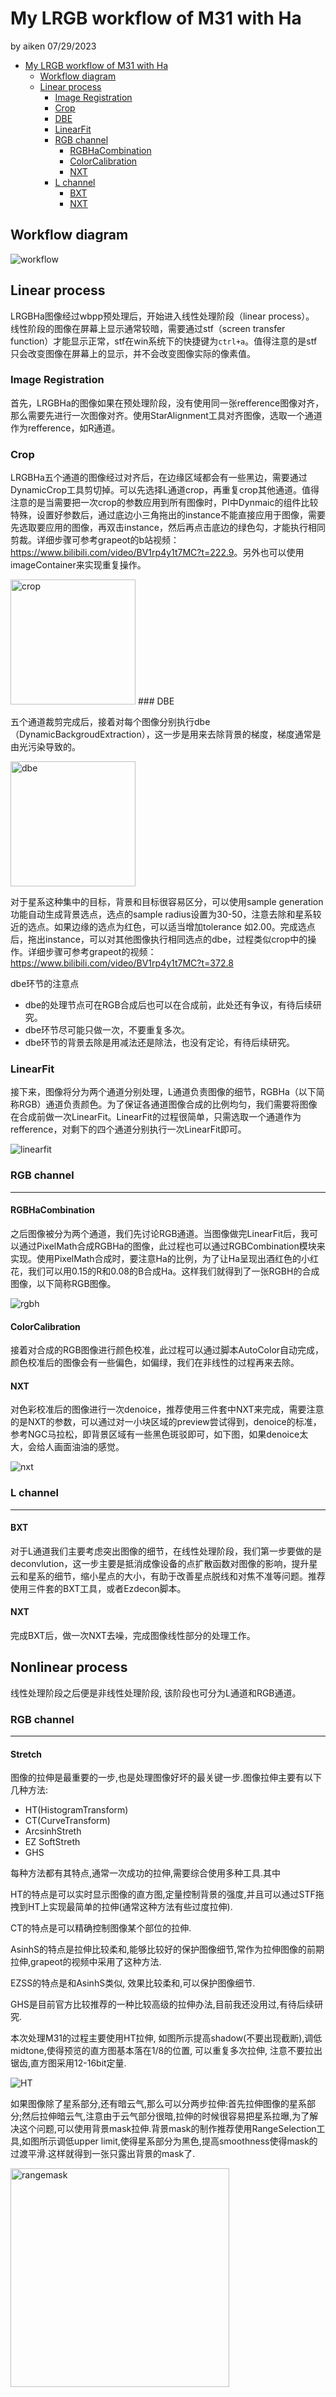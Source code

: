 # My LRGB workflow of M31 with Ha

by aiken 07/29/2023

<!--toc:start-->
- [My LRGB workflow of M31 with Ha](#my-lrgb-workflow-of-m31-with-ha)
  - [Workflow diagram](#workflow-diagram)
  - [Linear process](#linear-process)
    - [Image Registration](#image-registration)
    - [Crop](#crop)
    - [DBE](#dbe)
    - [LinearFit](#linearfit)
    - [RGB channel](#rgb-channel)
      - [RGBHaCombination](#rgbhacombination)
      - [ColorCalibration](#colorcalibration)
      - [NXT](#nxt)
    - [L channel](#l-channel)
      - [BXT](#bxt)
      - [NXT](#nxt)
<!--toc:end-->

## Workflow diagram

<img src="./images/workflow.png" alt="workflow">

## Linear process

LRGBHa图像经过wbpp预处理后，开始进入线性处理阶段（linear process）。
线性阶段的图像在屏幕上显示通常较暗，需要通过stf（screen transfer function）才能显示正常，stf在win系统下的快捷键为`ctrl+a`。值得注意的是stf只会改变图像在屏幕上的显示，并不会改变图像实际的像素值。

### Image Registration

首先，LRGBHa的图像如果在预处理阶段，没有使用同一张refference图像对齐，那么需要先进行一次图像对齐。使用StarAlignment工具对齐图像，选取一个通道作为refference，如R通道。

### Crop

LRGBHa五个通道的图像经过对齐后，在边缘区域都会有一些黑边，需要通过DynamicCrop工具剪切掉。可以先选择L通道crop，再重复crop其他通道。值得注意的是当需要把一次crop的参数应用到所有图像时，PI中Dynmaic的组件比较特殊，设置好参数后，通过底边小三角拖出的instance不能直接应用于图像，需要先选取要应用的图像，再双击instance，然后再点击底边的绿色勾，才能执行相同剪裁。详细步骤可参考grapeot的b站视频：<https://www.bilibili.com/video/BV1rp4y1t7MC?t=222.9>。另外也可以使用imageContainer来实现重复操作。

<img src="./images/crop.png" alt="crop" height=200>
### DBE

五个通道裁剪完成后，接着对每个图像分别执行dbe（DynamicBackgroudExtraction），这一步是用来去除背景的梯度，梯度通常是由光污染导致的。

<img src="./images/dbe.png" alt="dbe" height=200>

对于星系这种集中的目标，背景和目标很容易区分，可以使用sample generation功能自动生成背景选点，选点的sample radius设置为30-50，注意去除和星系较近的选点。如果边缘的选点为红色，可以适当增加tolerance 如2.00。完成选点后，拖出instance，可以对其他图像执行相同选点的dbe，过程类似crop中的操作。详细步骤可参考grapeot的视频：<https://www.bilibili.com/video/BV1rp4y1t7MC?t=372.8> 

dbe环节的注意点

- dbe的处理节点可在RGB合成后也可以在合成前，此处还有争议，有待后续研究。
- dbe环节尽可能只做一次，不要重复多次。
- dbe环节的背景去除是用减法还是除法，也没有定论，有待后续研究。

### LinearFit

接下来，图像将分为两个通道分别处理，L通道负责图像的细节，RGBHa（以下简称RGB）通道负责颜色。为了保证各通道图像合成的比例均匀，我们需要将图像在合成前做一次LinearFit。LinearFit的过程很简单，只需选取一个通道作为refference，对剩下的四个通道分别执行一次LinearFit即可。 

![linearfit](./images/linearfit.png)

### RGB channel

---

#### RGBHaCombination

之后图像被分为两个通道，我们先讨论RGB通道。当图像做完LinearFit后，我可以通过PixelMath合成RGBHa的图像，此过程也可以通过RGBCombination模块来实现。使用PixelMath合成时，要注意Ha的比例，为了让Ha呈现出酒红色的小红花，我们可以用0.15的R和0.08的B合成Ha。这样我们就得到了一张RGBH的合成图像，以下简称RGB图像。

![rgbh](./images/rgbh.png)

#### ColorCalibration

接着对合成的RGB图像进行颜色校准，此过程可以通过脚本AutoColor自动完成，颜色校准后的图像会有一些偏色，如偏绿，我们在非线性的过程再来去除。

#### NXT

对色彩校准后的图像进行一次denoice，推荐使用三件套中NXT来完成，需要注意的是NXT的参数，可以通过对一小块区域的preview尝试得到，denoice的标准，参考NGC马拉松，即背景区域有一些黑色斑驳即可，如下图，如果denoice太大，会给人画面油油的感觉。

![nxt](./images/denoice.png)

### L channel

---

#### BXT

对于L通道我们主要考虑突出图像的细节，在线性处理阶段，我们第一步要做的是deconvlution，这一步主要是抵消成像设备的点扩散函数对图像的影响，提升星云和星系的细节，缩小星点的大小，有助于改善星点脱线和对焦不准等问题。推荐使用三件套的BXT工具，或者Ezdecon脚本。

#### NXT

完成BXT后，做一次NXT去噪，完成图像线性部分的处理工作。

## Nonlinear process

线性处理阶段之后便是非线性处理阶段, 该阶段也可分为L通道和RGB通道。

### RGB channel

---

#### Stretch

图像的拉伸是最重要的一步,也是处理图像好坏的最关键一步.图像拉伸主要有以下几种方法:

- HT(HistogramTransform)
- CT(CurveTransform)
- ArcsinhStreth
- EZ SoftStreth
- GHS

每种方法都有其特点,通常一次成功的拉伸,需要综合使用多种工具.其中

HT的特点是可以实时显示图像的直方图,定量控制背景的强度,并且可以通过STF拖拽到HT上实现最简单的拉伸(通常这种方法有些过度拉伸).

CT的特点是可以精确控制图像某个部位的拉伸.

AsinhS的特点是拉伸比较柔和,能够比较好的保护图像细节,常作为拉伸图像的前期拉伸,grapeot的视频中采用了这种方法.

EZSS的特点是和AsinhS类似, 效果比较柔和,可以保护图像细节.

GHS是目前官方比较推荐的一种比较高级的拉伸办法,目前我还没用过,有待后续研究.

本次处理M31的过程主要使用HT拉伸, 如图所示提高shadow(不要出现截断),调低midtone,使得预览的直方图基本落在1/8的位置, 可以重复多次拉伸, 注意不要拉出锯齿,直方图采用12-16bit定量.

<img src="./images/HT.png" alt="HT" height=size>

如果图像除了星系部分,还有暗云气,那么可以分两步拉伸:首先拉伸图像的星系部分;然后拉伸暗云气,注意由于云气部分很暗,拉伸的时候很容易把星系拉曝,为了解决这个问题,可以使用背景mask拉伸.背景mask的制作推荐使用RangeSelection工具,如图所示调低upper limit,使得星系部分为黑色,提高smoothness使得mask的过渡平滑.这样就得到一张只露出背景的mask了.

<img src="./images/range.png" alt="rangemask" height=350>
